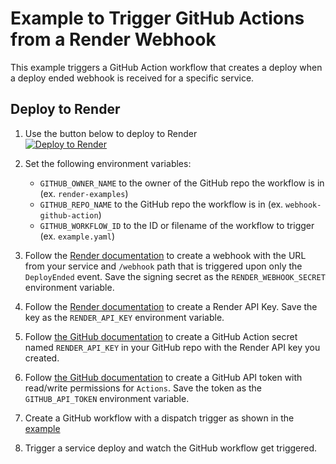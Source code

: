 # Example to Trigger GitHub Actions from a Render Webhook

This example triggers a GitHub Action workflow that creates a deploy when a deploy ended webhook is received for a specific service.

## Deploy to Render

1. Use the button below to deploy to Render </br>
<a href="https://render.com/deploy?repo=https://github.com/render-examples/webhook-github-action/tree/main"><img src="https://render.com/images/deploy-to-render-button.svg" alt="Deploy to Render"></a>

2. Set the following environment variables:
   - `GITHUB_OWNER_NAME` to the owner of the GitHub repo the workflow is in (ex. `render-examples`)
   - `GITHUB_REPO_NAME` to the GitHub repo the workflow is in (ex. `webhook-github-action`)
   - `GITHUB_WORKFLOW_ID` to the ID or filename of the workflow to trigger (ex. `example.yaml`)

3. Follow the [Render documentation](https://render.com/docs/webhooks) to create a webhook with the URL from your service and `/webhook` path that is triggered upon only the `DeployEnded` event. Save the signing secret as the `RENDER_WEBHOOK_SECRET` environment variable.
4. Follow the [Render documentation](https://render.com/docs/api#1-create-an-api-key) to create a Render API Key. Save the key as the `RENDER_API_KEY` environment variable.
5. Follow [the GitHub documentation](https://docs.github.com/en/actions/security-for-github-actions/security-guides/using-secrets-in-github-actions#creating-secrets-for-a-repository) to create a GitHub Action secret named `RENDER_API_KEY` in your GitHub repo with the Render API key you created.
6. Follow [the GitHub documentation](https://docs.github.com/en/authentication/keeping-your-account-and-data-secure/managing-your-personal-access-tokens#creating-a-fine-grained-personal-access-token) to create a GitHub API token with read/write permissions for `Actions`. Save the token as the `GITHUB_API_TOKEN` environment variable.
7. Create a GitHub workflow with a dispatch trigger as shown in the [example](./.github/workflows/example.yaml)
8. Trigger a service deploy and watch the GitHub workflow get triggered.
